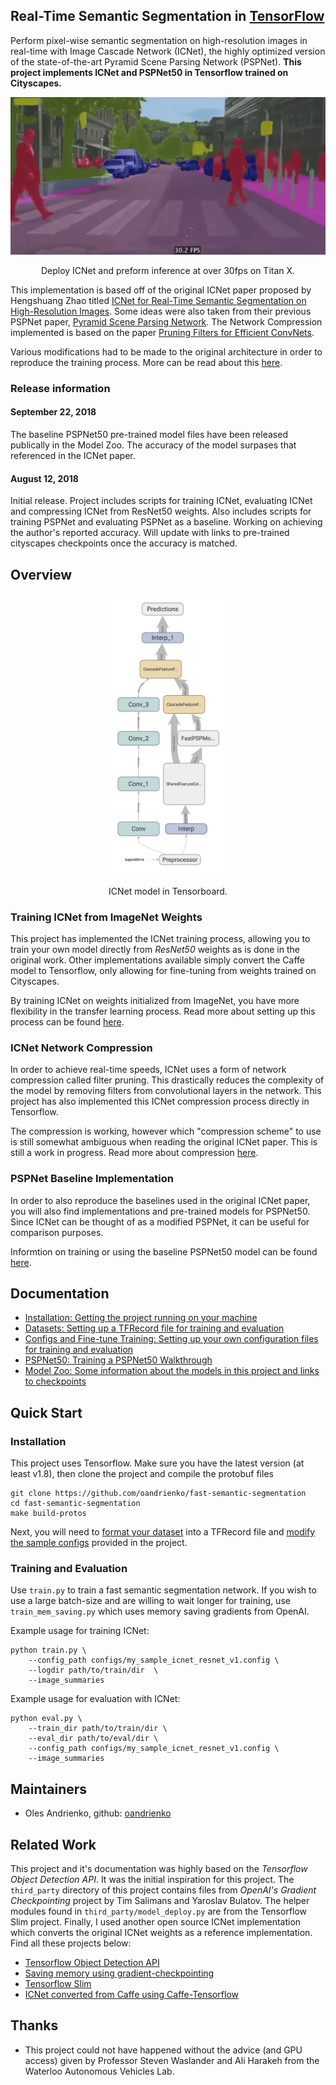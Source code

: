 ## Real-Time Semantic Segmentation in [TensorFlow](https://github.com/tensorflow/tensorflow)

Perform pixel-wise semantic segmentation on high-resolution images in real-time with Image Cascade Network (ICNet), the highly optimized version of the state-of-the-art Pyramid Scene Parsing Network (PSPNet). **This project implements ICNet and PSPNet50 in Tensorflow trained on Cityscapes.**

<p align = 'center'>
<img src = 'docs/imgs/cityscapes_seq.gif' width = '720px'>
</p>

<p align = 'center'>
Deploy ICNet and preform inference at over 30fps on Titan X.
</p>

This implementation is based off of the original ICNet paper proposed by Hengshuang Zhao titled [ICNet for Real-Time Semantic Segmentation on High-Resolution Images](https://arxiv.org/abs/1704.08545). Some ideas were also taken from their previous PSPNet paper, [Pyramid Scene Parsing Network](https://arxiv.org/abs/1612.01105
). The Network Compression implemented is based on the paper [Pruning Filters for Efficient ConvNets](https://arxiv.org/abs/1608.08710
).

Various modifications had to be made to the original architecture in order to reproduce the training process. More can be read about this <a href='docs/models.md'>here</a>.

### Release information

#### September 22, 2018
The baseline PSPNet50 pre-trained model files have been released publically in the Model Zoo. The accuracy of the model surpases that referenced in the ICNet paper.

#### August 12, 2018
Initial release. Project includes scripts for training ICNet, evaluating ICNet and compressing ICNet from ResNet50 weights. Also includes scripts for training PSPNet and evaluating PSPNet as a baseline. Working on achieving the author's reported accuracy. Will update with links to pre-trained cityscapes checkpoints once the accuracy is matched.

## Overview

<p align = 'center'>
<img src = 'docs/imgs/icnet_tensorboard.jpg' width='180x'>
</p>

<p align = 'center'>
ICNet model in Tensorboard.
</p>

### Training ICNet from ImageNet Weights

This project has implemented the ICNet training process, allowing you to train your own model directly from *ResNet50* weights as is done in the original work. Other implementations available simply convert the Caffe model to Tensorflow, only allowing for fine-tuning from weights trained on Cityscapes.

By training ICNet on weights initialized from ImageNet, you have more flexibility in the transfer learning process. Read more about setting up this process can be found <a href='docs/configs.md'>here</a>.

### ICNet Network Compression

In order to achieve real-time speeds, ICNet uses a form of network compression called filter pruning. This drastically reduces the complexity of the model by removing filters from convolutional layers in the network. This project has also implemented this ICNet compression process directly in Tensorflow.

The compression is working, however which "compression scheme" to use is still somewhat ambiguous when reading the original ICNet paper. This is still a work in progress. Read more about compression <a href='docs/compression.md'>here</a>.

### PSPNet Baseline Implementation

In order to also reproduce the baselines used in the original ICNet paper, you will also find implementations and pre-trained models for PSPNet50. Since ICNet can be thought of as a modified PSPNet, it can be useful for comparison purposes.

Informtion on training or using the baseline PSPNet50 model can be found <a href='docs/pspnet.md'>here</a>.

## Documentation

  * <a href='docs/installation.md'>Installation: Getting the project running on your machine</a><br>
  * <a href="docs/datasets.md">Datasets: Setting up a TFRecord file for training and evaluation</a><br>
  * <a href="docs/configs.md">Configs and Fine-tune Training: Setting up your own configuration files for training and evaluation</a><br>
  * <a href="docs/pspnet.md">PSPNet50: Training a PSPNet50 Walkthrough</a><br>
  * <a href="docs/model_zoo.md">Model Zoo: Some information about the models in this project and links to checkpoints</a><br>

## Quick Start

### Installation

This project uses Tensorflow. Make sure you have the latest version (at least v1.8), then clone the project and compile the protobuf files

```
git clone https://github.com/oandrienko/fast-semantic-segmentation
cd fast-semantic-segmentation
make build-protos
```

Next, you will need to <a href="docs/datasets.md">format your dataset</a> into a TFRecord file and <a href="docs/configs.md">modify the sample configs</a> provided in the project.

### Training and Evaluation

Use `train.py` to train a fast semantic segmentation network. If you wish to use a large batch-size and are willing to wait longer for training, use `train_mem_saving.py` which uses memory saving gradients from OpenAI.

Example usage for training ICNet:

```
python train.py \
	--config_path configs/my_sample_icnet_resnet_v1.config \
	--logdir path/to/train/dir  \
	--image_summaries
```

Example usage for evaluation with ICNet:

```
python eval.py \
	--train_dir path/to/train/dir \
	--eval_dir path/to/eval/dir \
	--config_path configs/my_sample_icnet_resnet_v1.config \
	--image_summaries
```

## Maintainers
* Oles Andrienko, github: [oandrienko](https://github.com/oandrienko)

## Related Work

This project and it's documentation was highly based on the *Tensorflow Object Detection API*. It was the initial inspiration for this project. The `third_party` directory of this project contains files from *OpenAI's Gradient Checkpointing* project by Tim Salimans and Yaroslav Bulatov. The helper modules found in `third_party/model_deploy.py` are from the Tensorflow Slim project. Finally, I used another open source ICNet implementation which converts the original ICNet weights as a reference implementation. Find all these projects below:

* [Tensorflow Object Detection API](https://github.com/tensorflow/models/tree/master/research/object_detection)
* [Saving memory using gradient-checkpointing](https://github.com/openai/gradient-checkpointing)
* [Tensorflow Slim](https://github.com/tensorflow/models/tree/master/research/slim)
* [ICNet converted from Caffe using Caffe-Tensorflow](https://github.com/hellochick/ICNet-tensorflow)

## Thanks

* This project could not have happened without the advice (and GPU access) given by Professor Steven Waslander and Ali Harakeh from the Waterloo Autonomous Vehicles Lab.

